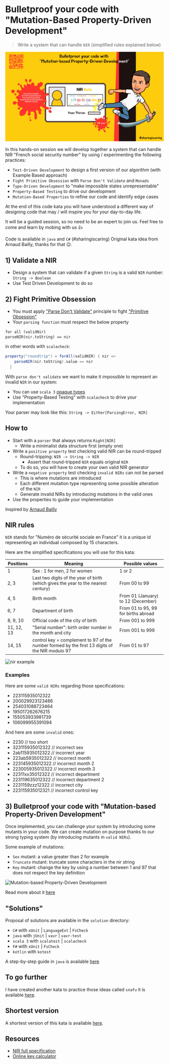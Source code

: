 # Bulletproof your code with "Mutation-Based Property-Driven Development"
> Write a system that can handle `NIR` (simplified rules explained below)

![Bulletproof your code](img/bulletproof-your-code.webp)

In this hands-on session we will develop together a system that can handle NIR "French social security number" by using / experimenting the following practices:
- `Test-Driven Development` to design a first version of our algorithm (with Example Based approach)
- `Fight Primitive Obsession` with `Parse Don't Validate` and `Monads`
- `Type-Driven Development` to "make impossible states unrepresentable"
- `Property-Based Testing` to drive our development
- `Mutation-Based Properties` to refine our code and identify edge cases

At the end of this code kata you will have understood a different way of designing code that may / will inspire you for your day-to-day life.

It will be a guided session, so no need to be an expert to join us.
Feel free to come and learn by mobing with us 👍

Code is available in `java` and `C#` (#sharingiscaring)
Original kata idea from Arnaud Bailly, thanks for that 😉.

## 1) Validate a NIR
- Design a system that can validate if a given `String` is a valid `NIR` number: `String -> Boolean`
- Use Test Driven Development to do so


## 2) Fight Primitive Obsession
- You must apply ["Parse Don't Validate"](https://xtrem-tdd.netlify.app/Flavours/parse-dont-validate) principle to fight ["Primitive Obsession"](https://xtrem-tdd.netlify.app/Flavours/no-primitive-types)
- Your `parsing function` must respect the below property
```text
for all (validNir)
parseNIR(nir.toString) == nir
```

in other words with `scalacheck`:

```scala
property("roundtrip") = forAll(validNIR) { nir =>
    parseNIR(nir.toString).value == nir
  }
```

With `parse don't validate` we want to make it impossible to represent an invalid `NIR` in our system:

- You can use `scala 3` [opaque types](https://docs.scala-lang.org/scala3/book/types-opaque-types.html)
- Use "Property-Based Testing" with `scalacheck` to drive your implementation

Your parser may look like this: `String -> Either[ParsingError, NIR]`

## How to
- Start with a `parser` that always returns `Right[NIR]`
  - Write a minimalist data structure first (empty one)
- Write a `positive property` test checking valid NIR can be round-tripped
  - Round-tripping: `NIR -> String -> NIR`
    - Assert that round-tripped `NIR` equals original `NIR` 
  - To do so, you will have to create your own valid NIR generator
- Write a `negative property` test checking `invalid NIRs` can not be parsed
  - This is where mutations are introduced
  - Each different mutation type representing some possible alteration of the `NIR`
  - Generate invalid NIRs by introducing mutations in the valid ones
- Use the properties to guide your implementation

Inspired by [Arnaud Bailly](https://abailly.github.io/about.html)

## NIR rules
`NIR` stands for "Numéro de sécurité sociale en France" it is a unique id representing an individual composed by 15 characters.

Here are the simplified specifications you will use for this kata:

| Positions  | Meaning                                                                                         | Possible values                     |
|------------|-------------------------------------------------------------------------------------------------|-------------------------------------|
| 1          | Sex : 1 for men, 2 for women                                                                    | 1 or 2                              |
| 2, 3       | Last two digits of the year of birth (which gives the year to the nearest century)              | From 00 to 99                       |
| 4, 5       | Birth month                                                                                     | From 01 (January) to 12 (December)  |
| 6, 7       | Department of birth                                                                             | From 01 to 95, 99 for births abroad |
| 8, 9, 10   | Official code of the city of birth                                                              | From 001 to 999                     |
| 11, 12, 13 | "Serial number": birth order number in the month and city                                       | From 001 to 999                     |
| 14, 15     | control key = complement to 97 of the number formed by the first 13 digits of the NIR modulo 97 | From 01 to 97                       |

![nir example](img/nir.jpg)

### Examples
Here are some `valid NIRs` regarding those specifications:
- 223115935012322
- 200029923123486
- 254031088723464
- 195017262676215
- 155053933981739
- 106099955391094

And here are some `invalid` ones:
- 2230 // too short
- 323115935012322 // incorrect sex
- 2ab115935012322 // incorrect year
- 223ab5935012322 // incorrect month
- 223145935012322 // incorrect month 2
- 223005935012322 // incorrect month 3
- 22311xx35012322 // incorrect department
- 223119635012322 // incorrect department 2
- 2231159zzz12322 // incorrect city
- 223115935012321 // incorrect control key

## 3) Bulletproof your code with "Mutation-based Property-Driven Development"
Once implemented, you can challenge your system by introducing some mutants in your code.
We can create mutation on purpose thanks to our strong typing system (by introducing mutants in `valid NIRs`).

Some example of mutations:
- `Sex` mutant: a value greater than 2 for example
- `Truncate` mutant: truncate some characters in the nir string
- `Key` mutant: change the key by using a number between 1 and 97 that does not respect the key definition  

![Mutation-based Property-Driven Development](img/mutation-based-property-driven-development.png)

Read more about it [here](https://abailly.github.io/posts/mutation-testing.html)

## "Solutions"
Proposal of solutions are available in the `solution` directory:

- `C#` with `xUnit` | `LanguageExt` | `FsCheck`
- `java` with `jUnit` | `vavr` | `vavr-test`
- `scala 3` with `scalatest` | `scalacheck`
- `F#` with `xUnit` | `FsCheck`
- `kotlin` with `kotest`

A step-by-step guide in `java` is available [here](solution/docs/step-by-step.md)

## To go further
I have created another kata to practice those ideas called `snafu` it is available [here](https://github.com/ythirion/snafu-kata).

## Shortest version
A shortest version of this kata is available [here](https://github.com/les-tontons-crafters/nir-kata).

## Resources
- [NIR full specification](https://fr.wikipedia.org/wiki/Num%C3%A9ro_de_s%C3%A9curit%C3%A9_sociale_en_France)
- [Online key calculator](http://nourtier.net/cle_NIR/cle_NIR.htm)

